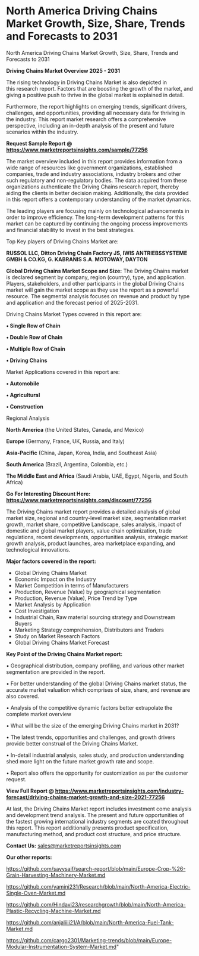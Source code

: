 # North America Driving Chains Market Growth, Size, Share, Trends and Forecasts to 2031
North America Driving Chains Market Growth, Size, Share, Trends and Forecasts to 2031

<Strong> Driving Chains Market Overview 2025 - 2031</strong>

The rising technology in Driving Chains Market is also depicted in this research report. Factors that are boosting the growth of the market, and giving a positive push to thrive in the global market is explained in detail.

Furthermore, the report highlights on emerging trends, significant drivers, challenges, and opportunities, providing all necessary data for thriving in the industry. This report market research offers a comprehensive perspective, including an in-depth analysis of the present and future scenarios within the industry.

<strong>Request Sample Report @ <a href=https://www.marketreportsinsights.com/sample/77256>https://www.marketreportsinsights.com/sample/77256</a></strong>

The market overview included in this report provides information from a wide range of resources like government organizations, established companies, trade and industry associations, industry brokers and other such regulatory and non-regulatory bodies. The data acquired from these organizations authenticate the Driving Chains research report, thereby aiding the clients in better decision making. Additionally, the data provided in this report offers a contemporary understanding of the market dynamics.

The leading players are focusing mainly on technological advancements in order to improve efficiency. The long-term development patterns for this market can be captured by continuing the ongoing process improvements and financial stability to invest in the best strategies.

Top Key players of Driving Chains Market are:

<strong>RUSSOL LLC, Ditton Driving Chain Factory JS, IWIS ANTRIEBSSYSTEME GMBH & CO.KG, G. KABRANIS S.A. MOTOWAY, DAYTON</strong>

<strong><b>Global Driving Chains Market Scope and Size:</b></strong>
The Driving Chains market is declared segment by company, region (country), type, and application. Players, stakeholders, and other participants in the global Driving Chains market will gain the market scope as they use the report as a powerful resource. The segmental analysis focuses on revenue and product by type and application and the forecast period of 2025-2031.

Driving Chains Market Types covered in this report are:

<strong>• Single Row of Chain

• Double Row of Chain

• Multiple Row of Chain

• Driving Chains</strong>

Market Applications covered in this report are:

<strong>• Automobile

• Agricultural

• Construction</strong> 

Regional Analysis

<strong>North America</strong> (the United States, Canada, and Mexico)

<strong>Europe</strong> (Germany, France, UK, Russia, and Italy)

<strong>Asia-Pacific</strong> (China, Japan, Korea, India, and Southeast Asia)

<strong>South America</strong> (Brazil, Argentina, Colombia, etc.)

<strong>The Middle East and Africa</strong> (Saudi Arabia, UAE, Egypt, Nigeria, and South Africa)

<strong>Go For Interesting Discount Here: <a href=https://www.marketreportsinsights.com/discount/77256>https://www.marketreportsinsights.com/discount/77256</a></strong>

The Driving Chains market report provides a detailed analysis of global market size, regional and country-level market size, segmentation market growth, market share, competitive Landscape, sales analysis, impact of domestic and global market players, value chain optimization, trade regulations, recent developments, opportunities analysis, strategic market growth analysis, product launches, area marketplace expanding, and technological innovations.

<strong><b>Major factors covered in the report:</b></strong>
<ul>
  <li>Global Driving Chains Market </li>
  <li>Economic Impact on the Industry</li>
  <li>Market Competition in terms of Manufacturers</li>
  <li>Production, Revenue (Value) by geographical segmentation</li>
  <li>Production, Revenue (Value), Price Trend by Type</li>
  <li>Market Analysis by Application</li>
  <li>Cost Investigation</li>
  <li>Industrial Chain, Raw material sourcing strategy and Downstream Buyers</li>
  <li>Marketing Strategy comprehension, Distributors and Traders</li>
  <li>Study on Market Research Factors</li>
  <li>Global Driving Chains Market Forecast</li>
</ul>

<strong><b>Key Point of the Driving Chains Market report:</b></strong>

• Geographical distribution, company profiling, and various other market segmentation are provided in the report.

• For better understanding of the global Driving Chains market status, the accurate market valuation which comprises of size, share, and revenue are also covered.

• Analysis of the competitive dynamic factors better extrapolate the complete market overview

• What will be the size of the emerging Driving Chains market in 2031?

• The latest trends, opportunities and challenges, and growth drivers provide better construal of the Driving Chains Market.

• In-detail industrial analysis, sales study, and production understanding shed more light on the future market growth rate and scope.

• Report also offers the opportunity for customization as per the customer request.

<strong><b>View Full Report @ <a href=https://www.marketreportsinsights.com/industry-forecast/driving-chains-market-growth-and-size-2021-77256>https://www.marketreportsinsights.com/industry-forecast/driving-chains-market-growth-and-size-2021-77256</a></b></strong>


At last, the Driving Chains Market report includes investment come analysis and development trend analysis. The present and future opportunities of the fastest growing international industry segments are coated throughout this report. This report additionally presents product specification, manufacturing method, and product cost structure, and price structure.

<strong>Contact Us:</strong>
sales@marketreportsinsights.com

<strong>Our other reports:</strong>

<a href=https://github.com/sayysaif/search-report/blob/main/Europe-Crop-%26-Grain-Harvesting-Machinery-Market.md>https://github.com/sayysaif/search-report/blob/main/Europe-Crop-%26-Grain-Harvesting-Machinery-Market.md</a>

<a href=https://github.com/yamini231/Research/blob/main/North-America-Electric-Single-Oven-Market.md>https://github.com/yamini231/Research/blob/main/North-America-Electric-Single-Oven-Market.md</a>

<a href=https://github.com/Hindavi23/researchgrowth/blob/main/North-America-Plastic-Recycling-Machine-Market.md>https://github.com/Hindavi23/researchgrowth/blob/main/North-America-Plastic-Recycling-Machine-Market.md</a>

<a href=https://github.com/anjaliiii21/A/blob/main/North-America-Fuel-Tank-Market.md>https://github.com/anjaliiii21/A/blob/main/North-America-Fuel-Tank-Market.md</a>

<a href=https://github.com/cargo2301/Marketing-trends/blob/main/Europe-Modular-Instrumentation-System-Market.md>https://github.com/cargo2301/Marketing-trends/blob/main/Europe-Modular-Instrumentation-System-Market.md</a>"
